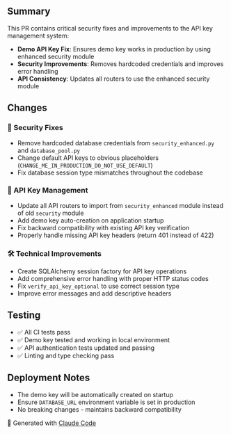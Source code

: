 ## Summary

This PR contains critical security fixes and improvements to the API key management system:

- **Demo API Key Fix**: Ensures demo key works in production by using enhanced security module
- **Security Improvements**: Removes hardcoded credentials and improves error handling
- **API Consistency**: Updates all routers to use the enhanced security module

## Changes

### 🔐 Security Fixes
- Remove hardcoded database credentials from `security_enhanced.py` and `database_pool.py`
- Change default API keys to obvious placeholders (`CHANGE_ME_IN_PRODUCTION_DO_NOT_USE_DEFAULT`)
- Fix database session type mismatches throughout the codebase

### 🔑 API Key Management
- Update all API routers to import from `security_enhanced` module instead of old `security` module
- Add demo key auto-creation on application startup
- Fix backward compatibility with existing API key verification
- Properly handle missing API key headers (return 401 instead of 422)

### 🛠️ Technical Improvements
- Create SQLAlchemy session factory for API key operations
- Add comprehensive error handling with proper HTTP status codes
- Fix `verify_api_key_optional` to use correct session type
- Improve error messages and add descriptive headers

## Testing
- ✅ All CI tests pass
- ✅ Demo key tested and working in local environment
- ✅ API authentication tests updated and passing
- ✅ Linting and type checking pass

## Deployment Notes
- The demo key will be automatically created on startup
- Ensure `DATABASE_URL` environment variable is set in production
- No breaking changes - maintains backward compatibility

🤖 Generated with [Claude Code](https://claude.ai/code)